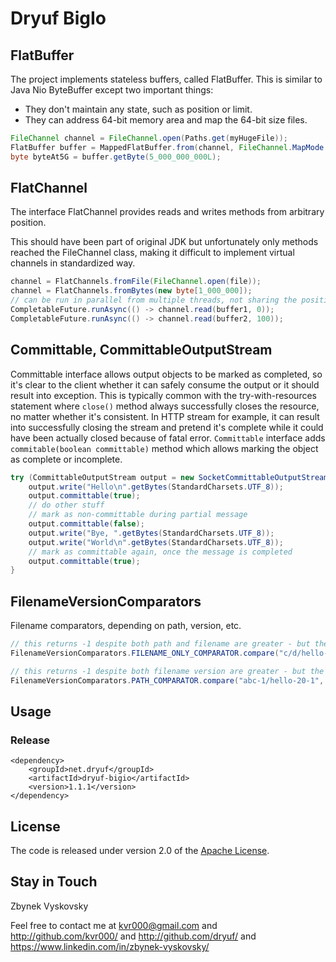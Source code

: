 # Dryuf BigIo

## FlatBuffer

The project implements stateless buffers, called FlatBuffer. This is similar to
Java Nio ByteBuffer except two important things:

- They don't maintain any state, such as position or limit.
- They can address 64-bit memory area and map the 64-bit size files.

```java
FileChannel channel = FileChannel.open(Paths.get(myHugeFile));
FlatBuffer buffer = MappedFlatBuffer.from(channel, FileChannel.MapMode.READ_ONLY, 0, -1);
byte byteAt5G = buffer.getByte(5_000_000_000L);
```


## FlatChannel

The interface FlatChannel provides reads and writes methods from arbitrary
position.

This should have been part of original JDK but unfortunately only methods
reached the FileChannel class, making it difficult to implement virtual
channels in standardized way.

```java
channel = FlatChannels.fromFile(FileChannel.open(file));
channel = FlatChannels.fromBytes(new byte[1_000_000]);
// can be run in parallel from multiple threads, not sharing the position
CompletableFuture.runAsync(() -> channel.read(buffer1, 0));
CompletableFuture.runAsync(() -> channel.read(buffer2, 100));
```


## Committable, CommittableOutputStream

Committable interface allows output objects to be marked as completed, so it's clear to the client whether it can safely
consume the output or it should result into exception.  This is typically common with the try-with-resources statement
where `close()` method always successfully closes the resource, no matter whether it's consistent.  In HTTP stream for
example, it can result into successfully closing the stream and pretend it's complete while it could have been actually
closed because of fatal error.  `Committable` interface adds `commitable(boolean committable)` method which allows 
marking the object as complete or incomplete.

```java
try (CommittableOutputStream output = new SocketCommittableOutputStream(channel)) {
	output.write("Hello\n".getBytes(StandardCharsets.UTF_8));
	output.committable(true);
    // do other stuff
    // mark as non-committable during partial message
    output.committable(false);
    output.write("Bye, ".getBytes(StandardCharsets.UTF_8));
    output.write("World\n".getBytes(StandardCharsets.UTF_8));
    // mark as committable again, once the message is completed
    output.committable(true);
}
```


## FilenameVersionComparators

Filename comparators, depending on path, version, etc.

```java
// this returns -1 despite both path and filename are greater - but the version in file is lower:
FilenameVersionComparators.FILENAME_ONLY_COMPARATOR.compare("c/d/hello-1.txt", "a/b/bye-2.txt");

// this returns -1 despite both filename version are greater - but the version in path is lower:
FilenameVersionComparators.PATH_COMPARATOR.compare("abc-1/hello-20-1", "xyz-2/world-20");
```


## Usage

### Release

```
<dependency>
	<groupId>net.dryuf</groupId>
	<artifactId>dryuf-bigio</artifactId>
	<version>1.1.1</version>
</dependency>
```

## License

The code is released under version 2.0 of the [Apache License][].


## Stay in Touch

Zbynek Vyskovsky

Feel free to contact me at kvr000@gmail.com and http://github.com/kvr000/ and http://github.com/dryuf/ and https://www.linkedin.com/in/zbynek-vyskovsky/

[Apache License]: http://www.apache.org/licenses/LICENSE-2.0
